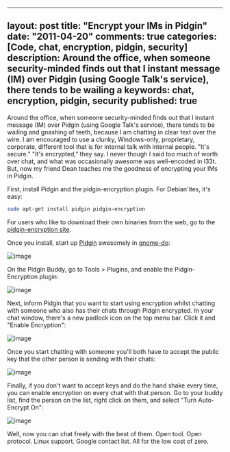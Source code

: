 
---
layout: post
title: "Encrypt your IMs in Pidgin"
date: "2011-04-20"
comments: true
categories: [Code, chat, encryption, pidgin, security]
description: Around the office, when someone security-minded finds out that I instant message (IM) over Pidgin (using Google Talk's service), there tends to be wailing a
keywords: chat, encryption, pidgin, security
published: true
---

Around the office, when someone security-minded finds out that I instant message (IM) over Pidgin (using Google Talk's service), there tends to be wailing and gnashing of teeth, because I am chatting in clear text over the wire.  I am encouraged to use a clunky, Windows-only, proprietary, corporate, different tool that is for internal talk with internal people.  "It's secure."  "It's encrypted," they say.  I never though I said too much of worth over chat, and what was occasionally awesome was well-encoded in l33t.  But, now my friend Dean teaches me the goodness of encrypting your IMs in Pidgin.
<!--more-->

First, install Pidgin and the pidgin-encryption plugin.  For Debian'ites, it's easy:

```bash
sudo apt-get install pidgin pidgin-encryption
```

For users who like to download their own binaries from the web, go to the [pidgin-encryption site](http://pidgin-encrypt.sourceforge.net/).

Once you install, start up [Pidgin](http://www.pidgin.im/) awesomely in [gnome-do](http://do.davebsd.com/):

![image](https://lh4.googleusercontent.com/_mA-9kCcx0bs/Ta7_wER1voI/AAAAAAAAAB8/FupSAZdUz0c/s800/PidginGnomeDo.png)

On the Pidgin Buddy, go to Tools > Plugins, and enable the Pidgin-Encryption plugin:

![image](https://lh3.googleusercontent.com/_mA-9kCcx0bs/Ta7_wur-zRI/AAAAAAAAACI/160M7IL5Ajs/s800/PidginPlugin.png)

Next, inform Pidgin that you want to start using encryption whilst chatting with someone who also has their chats through Pidgin encrypted.  In your chat window, there's a new padlock icon on the top menu bar.  Click it and "Enable Encryption":

![image](https://lh6.googleusercontent.com/_mA-9kCcx0bs/Ta8R2IMyHNI/AAAAAAAAACs/RAAczsPJFkI/s800/PidginEnableEncryption.png)

Once you start chatting with someone you'll both have to accept the public key that the other person is sending with their chats:

![image](https://lh5.googleusercontent.com/_mA-9kCcx0bs/Ta8BbyPeIrI/AAAAAAAAACU/G9hf5dV0ObA/s800/PidginEncrypt.png)

Finally, if you don't want to accept keys and do the hand shake every time, you can enable encryption on every chat with that person.  Go to your buddy list, find the person on the list, right click on them, and select "Turn Auto-Encrypt On":

![image](https://lh6.googleusercontent.com/_mA-9kCcx0bs/Ta7_wMsvbKI/AAAAAAAAACA/dSIeOT7_QnI/s800/PidginAlwaysOn.png)

Well, now you can chat freely with the best of them.  Open tool.  Open protocol.  Linux support.  Google contact list.  All for the low cost of zero.

  
